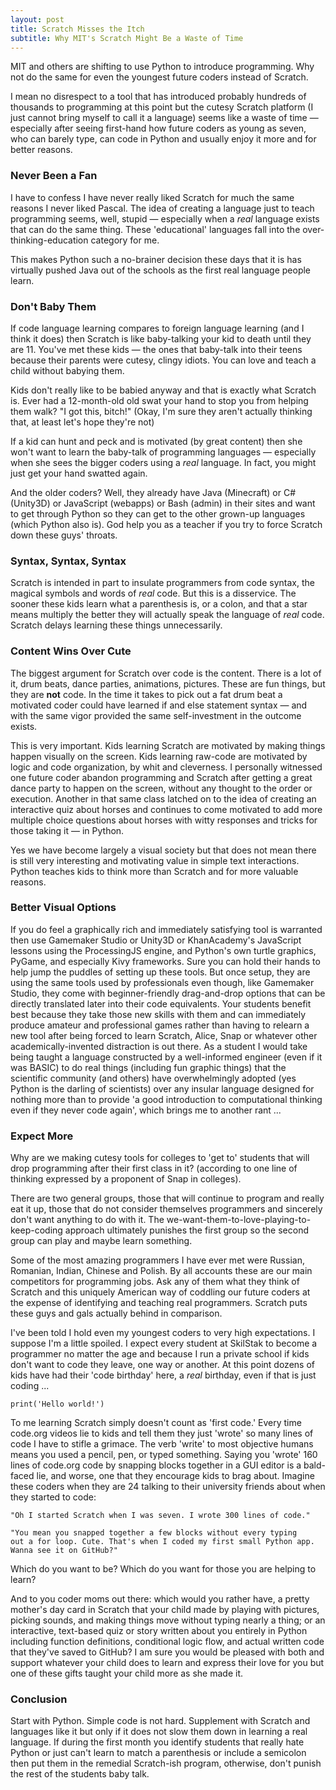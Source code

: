 ```yaml
---
layout: post
title: Scratch Misses the Itch
subtitle: Why MIT's Scratch Might Be a Waste of Time
---
```


MIT and others are shifting to use Python to introduce programming. Why
not do the same for even the youngest future coders instead of
Scratch.

I mean no disrespect to a tool that has introduced probably hundreds of
thousands to programming at this point but the cutesy Scratch platform
(I just cannot bring myself to call it a language) seems like a waste
of time &mdash; especially after seeing first-hand how future coders
as young as seven, who can barely type, can code in Python and usually
enjoy it more and for better reasons.

### Never Been a Fan

I have to confess I have never really liked Scratch for much the same
reasons I never liked Pascal. The idea of creating a language just to
teach programming seems, well, stupid &mdash; especially when a *real*
language exists that can do the same thing. These 'educational' languages
fall into the over-thinking-education category for me. 

This makes Python such a no-brainer decision these days that it is
has virtually pushed Java out of the schools as the first real language
people learn.

### Don't Baby Them

If code language learning compares to foreign language learning
(and I think it does) then Scratch is like baby-talking your kid to
death until they are 11. You've met these kids &mdash; the ones that
baby-talk into their teens because their parents were cutesy, clingy
idiots. You can love and teach a child without babying them.

Kids don't really like to be babied anyway and that is exactly what
Scratch is. Ever had a 12-month-old old swat your hand to stop you from
helping them walk? "I got this, bitch!" (Okay, I'm sure they aren't
actually thinking that, at least let's hope they're not)

If a kid can hunt and peck and is motivated (by great content) then she
won't want to learn the baby-talk of programming languages &mdash;
especially when she sees the bigger coders using a *real* language. In
fact, you might just get your hand swatted again.

And the older coders? Well, they already have Java (Minecraft) or C#
(Unity3D) or JavaScript (webapps) or Bash (admin) in their sites and want
to get through Python so they can get to the other grown-up languages
(which Python also is). God help you as a teacher if you try to force
Scratch down these guys' throats.

### Syntax, Syntax, Syntax

Scratch is intended in part to insulate programmers from code syntax,
the magical symbols and words of *real* code. But this is
a disservice. The sooner these kids learn what a parenthesis is, or
a colon, and that a star means multiply the better they will actually
speak the language of *real* code. Scratch delays learning these
things unnecessarily.

### Content Wins Over Cute

The biggest argument for Scratch over code is the content. There is
a lot of it, drum beats, dance parties, animations, pictures. These
are fun things, but they are **not** code. In the time it takes to
pick out a fat drum beat a motivated coder could have learned if and
else statement syntax &mdash; and with the same vigor provided the
same self-investment in the outcome exists.

This is very important. Kids learning Scratch are motivated by making
things happen visually on the screen. Kids learning raw-code are
motivated by logic and code organization, by whit and cleverness.
I personally witnessed one future coder abandon programming and
Scratch after getting a great dance party to happen on the screen,
without any thought to the order or execution. Another in that same
class latched on to the idea of creating an interactive quiz about
horses and continues to come motivated to add more multiple choice
questions about horses with witty responses and tricks for those
taking it &mdash; in Python.

Yes we have become largely a visual society but that does not mean
there is still very interesting and motivating value in simple text
interactions. Python teaches kids to think more than Scratch and for
more valuable reasons.

### Better Visual Options

If you do feel a graphically rich and immediately satisfying tool is
warranted then use Gamemaker Studio or Unity3D or KhanAcademy's
JavaScript lessons using the ProcessingJS engine, and Python's own
turtle graphics, PyGame, and especially Kivy frameworks. Sure you can
hold their hands to help jump the puddles of setting up these tools.
But once setup, they are using the same tools used by professionals even
though, like Gamemaker Studio, they come with beginner-friendly drag-and-drop options that
can be directly translated later into their code equivalents. Your
students benefit best because they take those new skills with them and
can immediately produce amateur and professional games rather than
having to relearn a new tool after being forced to learn Scratch, Alice,
Snap or whatever other academically-invented distraction is out there.
As a student I would take being taught a language constructed by a
well-informed engineer (even if it was BASIC) to do real things
(including fun graphic things) that the scientific community (and others)
have overwhelmingly adopted (yes Python is the darling of scientists) over
any insular language designed for nothing more than to provide 'a good
introduction to computational thinking even if they never code again',
which brings me to another rant ...

### Expect More

Why are we making cutesy tools for colleges to 'get to' students that
will drop programming after their first class in it? (according to one
line of thinking expressed by a proponent of Snap in colleges).

There are two
general groups, those that will continue to program and really eat it
up, those that do not consider themselves programmers and sincerely
don't want anything to do with it. The
we-want-them-to-love-playing-to-keep-coding approach ultimately
punishes the first group so the second group can play and maybe learn
something.

Some of the most amazing programmers I have ever met were Russian,
Romanian, Indian, Chinese and Polish. By all accounts these are our main
competitors for programming jobs. Ask any of them what they think of
Scratch and this uniquely American way of coddling our future coders
at the expense of identifying and teaching real programmers.
Scratch puts these guys and gals actually behind in comparison.

I've been told I hold even my youngest coders to very high expectations. I
suppose I'm a little spoiled. I expect every student at SkilStak to
become a programmer no matter the age and because I run a private school
if kids don't want to code they leave, one way or another. At this point
dozens of kids have had their 'code birthday' here, a *real* birthday,
even if that is just coding ...

```
print('Hello world!')
```

To me learning Scratch simply doesn't count as 'first code.'  Every
time code.org videos lie to kids and tell them they just 'wrote' so
many lines of code I have to stifle a grimace. The verb 'write' to
most objective humans means you used a pencil, pen, or typed
something. Saying you 'wrote' 160 lines of code.org code by snapping
blocks together in a GUI editor is a bald-faced lie, and worse, one
that they encourage kids to brag about. Imagine
these coders when they are 24 talking to their university friends about
when they started to code:


    "Oh I started Scratch when I was seven. I wrote 300 lines of code."
    
    "You mean you snapped together a few blocks without every typing 
    out a for loop. Cute. That's when I coded my first small Python app.
    Wanna see it on GitHub?"

Which do you want to be? Which do you want for those you are helping
to learn?

And to you coder moms out there: which would you rather have, a pretty
mother's day card in Scratch that your child made by playing with
pictures, picking sounds, and making things move without typing nearly
a thing; or an interactive, text-based quiz or story written about you
entirely in Python including function definitions, conditional logic flow,
and actual written code that they've saved to GitHub? I am sure you
would be pleased with both and support whatever your child does to
learn and express their love for you but one of these gifts taught
your child more as she made it.

### Conclusion

Start with Python. Simple code is not hard. Supplement with Scratch and
languages like it but only if it does not slow them down in learning
a real language. If during the first month you identify students that
really hate Python or just can't learn to match a parenthesis or
include a semicolon then put them in the remedial Scratch-ish program,
otherwise, don't punish the rest of the students baby talk.
